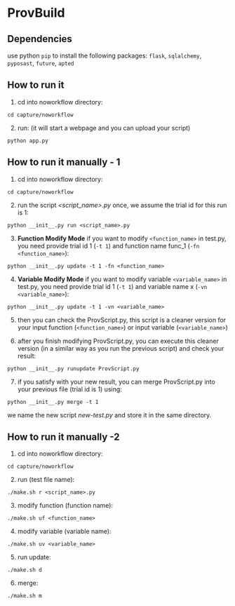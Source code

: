 # ProvBuild

## Dependencies
use python `pip` to install the following packages: `flask`, `sqlalchemy`, `pyposast`, `future`, `apted`

## How to run it
1) cd into noworkflow directory:

`cd capture/noworkflow`

2) run: (it will start a webpage and you can upload your script)

`python app.py`

## How to run it manually - 1
1) cd into noworkflow directory:

`cd capture/noworkflow`

2) run the script _<script_name>.py_ once, we assume the trial id for this run is 1:

`python __init__.py run <script_name>.py`

3) **Function Modify Mode** if you want to modify `<function_name>` in test.py, you need provide trial id 1 (`-t 1`) and function name func_1 (`-fn <function_name>`):

`python __init__.py update -t 1 -fn <function_name>`

4) **Variable Modify Mode** if you want to modify variable `<variable_name>` in test.py, you need provide trial id 1 (`-t 1`) and variable name x (`-vn <variable_name>`):

`python __init__.py update -t 1 -vn <variable_name>`

5) then you can check the ProvScript.py, this script is a cleaner version for your input function (`<function_name>`) or input variable (`<variable_name>`)

6) after you finish modifying ProvScript.py, you can execute this cleaner version (in a similar way as you run the previous script) and check your result:

`python __init__.py runupdate ProvScript.py`

7) if you satisfy with your new result, you can merge ProvScript.py into your previous file (trial id is 1) using:

`python __init__.py merge -t 1`

we name the new script _new-test.py_ and store it in the same directory.


## How to run it manually -2
1) cd into noworkflow directory:

`cd capture/noworkflow`

2) run (test file name):

`./make.sh r <script_name>.py`

3) modify function (function name):

`./make.sh uf <function_name>`

4) modify variable (variable name):

`./make.sh uv <variable_name>`

5) run update:

`./make.sh d`

6) merge:

`./make.sh m`

